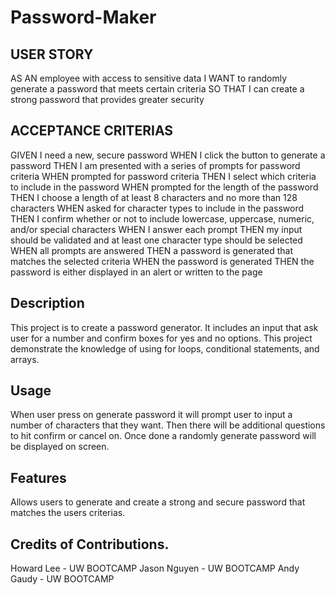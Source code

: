 # Password-Maker

## USER STORY
AS AN employee with access to sensitive data
I WANT to randomly generate a password that meets certain criteria
SO THAT I can create a strong password that provides greater security

## ACCEPTANCE CRITERIAS
GIVEN I need a new, secure password
WHEN I click the button to generate a password
THEN I am presented with a series of prompts for password criteria
WHEN prompted for password criteria
THEN I select which criteria to include in the password
WHEN prompted for the length of the password
THEN I choose a length of at least 8 characters and no more than 128 characters
WHEN asked for character types to include in the password
THEN I confirm whether or not to include lowercase, uppercase, numeric, and/or special characters
WHEN I answer each prompt
THEN my input should be validated and at least one character type should be selected
WHEN all prompts are answered
THEN a password is generated that matches the selected criteria
WHEN the password is generated
THEN the password is either displayed in an alert or written to the page

## Description

This project is to create a password generator. It includes an input that ask user for a number and confirm boxes for yes and no options. 
This project demonstrate the knowledge of using for loops, conditional statements, and arrays.

## Usage
When user press on generate password it will prompt user to input a number of characters that they want. 
Then there will be additional questions to hit confirm or cancel on.
Once done a randomly generate password will be displayed on screen.

## Features
Allows users to generate and create a strong and secure password that matches the users criterias. 

## Credits of Contributions. 
Howard Lee - UW BOOTCAMP 
Jason Nguyen - UW BOOTCAMP
Andy Gaudy - UW BOOTCAMP 

